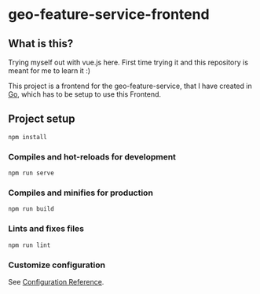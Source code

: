 # geo-feature-service-frontend
## What is this?
Trying myself out with vue.js here. First time trying it and this repository is meant for me to learn it :)

This project is a frontend for the geo-feature-service, that I have created in [Go](https://github.com/ViktorWelbers/geo-feature-service), which has to be setup to use this Frontend.

## Project setup
```
npm install
```

### Compiles and hot-reloads for development
```
npm run serve
```

### Compiles and minifies for production
```
npm run build
```

### Lints and fixes files
```
npm run lint
```

### Customize configuration
See [Configuration Reference](https://cli.vuejs.org/config/).
